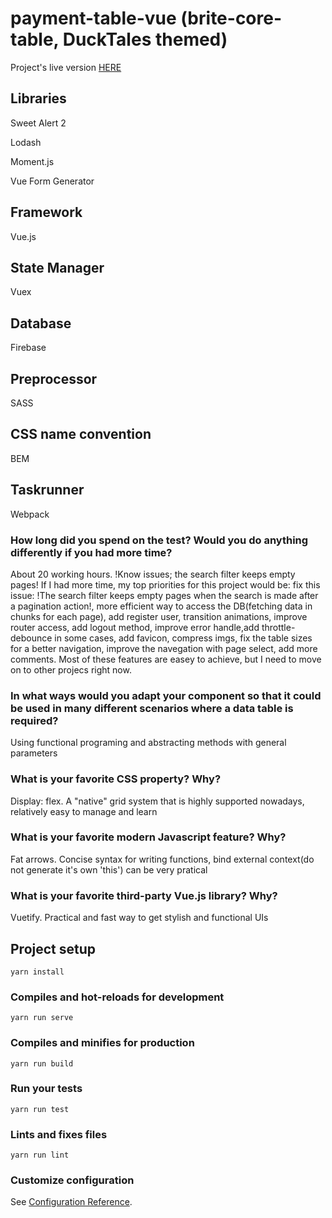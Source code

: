 # payment-table-vue (brite-core-table, DuckTales themed)

Project's live version [HERE](https://uncle-scrooge-payroll.surge.sh)

## Libraries
Sweet Alert 2

Lodash

Moment.js

Vue Form Generator

## Framework
Vue.js

## State Manager
Vuex

## Database
Firebase

## Preprocessor
SASS

## CSS name convention
BEM

## Taskrunner
Webpack

### How long did you spend on the test? Would you do anything differently if you had more time?
About 20 working hours. !Know issues; the search filter keeps empty pages! If I had more time, my top priorities for this project would be: fix this issue: !The search filter keeps empty pages when the search is made after a pagination action!, more efficient way to access the DB(fetching data in chunks for each page), add register user, transition animations, improve router access, add logout method, improve error handle,add throttle-debounce in some cases, add favicon, compress imgs, fix the table sizes for a better navigation, improve the navegation with page select, add more comments. Most of these features are easey to achieve, but I need to move on to other projecs right now.  

### In what ways would you adapt your component so that it could be used in many different scenarios where a data table is required?
Using functional programing and abstracting methods with general parameters

### What is your favorite CSS property? Why?
Display: flex. A "native" grid system that is highly supported nowadays, relatively easy to manage and learn

### What is your favorite modern Javascript feature? Why?
Fat arrows. Concise syntax for writing functions, bind external context(do not generate it's own 'this') can be very pratical

### What is your favorite third-party Vue.js library? Why?
Vuetify. Practical and fast way to get stylish and functional UIs 

## Project setup
```
yarn install
```

### Compiles and hot-reloads for development
```
yarn run serve
```

### Compiles and minifies for production
```
yarn run build
```

### Run your tests
```
yarn run test
```

### Lints and fixes files
```
yarn run lint
```

### Customize configuration
See [Configuration Reference](https://cli.vuejs.org/config/).
